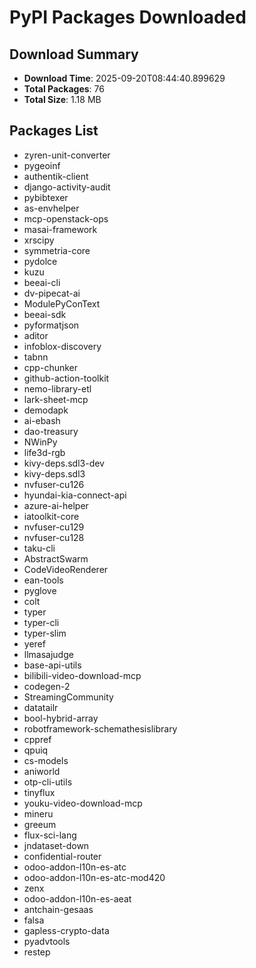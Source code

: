 # PyPI Packages Downloaded

## Download Summary
- **Download Time**: 2025-09-20T08:44:40.899629
- **Total Packages**: 76
- **Total Size**: 1.18 MB

## Packages List
- zyren-unit-converter
- pygeoinf
- authentik-client
- django-activity-audit
- pybibtexer
- as-envhelper
- mcp-openstack-ops
- masai-framework
- xrscipy
- symmetria-core
- pydolce
- kuzu
- beeai-cli
- dv-pipecat-ai
- ModulePyConText
- beeai-sdk
- pyformatjson
- aditor
- infoblox-discovery
- tabnn
- cpp-chunker
- github-action-toolkit
- nemo-library-etl
- lark-sheet-mcp
- demodapk
- ai-ebash
- dao-treasury
- NWinPy
- life3d-rgb
- kivy-deps.sdl3-dev
- kivy-deps.sdl3
- nvfuser-cu126
- hyundai-kia-connect-api
- azure-ai-helper
- iatoolkit-core
- nvfuser-cu129
- nvfuser-cu128
- taku-cli
- AbstractSwarm
- CodeVideoRenderer
- ean-tools
- pyglove
- colt
- typer
- typer-cli
- typer-slim
- yeref
- llmasajudge
- base-api-utils
- bilibili-video-download-mcp
- codegen-2
- StreamingCommunity
- datatailr
- bool-hybrid-array
- robotframework-schemathesislibrary
- cppref
- qpuiq
- cs-models
- aniworld
- otp-cli-utils
- tinyflux
- youku-video-download-mcp
- mineru
- greeum
- flux-sci-lang
- jndataset-down
- confidential-router
- odoo-addon-l10n-es-atc
- odoo-addon-l10n-es-atc-mod420
- zenx
- odoo-addon-l10n-es-aeat
- antchain-gesaas
- falsa
- gapless-crypto-data
- pyadvtools
- restep

